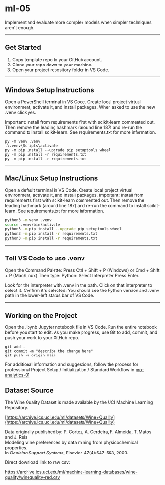 # ml-05

Implement and evaluate more complex models when simpler techniques aren't enough. 

---

## Get Started

1. Copy template repo to your GitHub account. 
2. Clone your repo down to your machine. 
3. Open your project repository folder in VS Code.
 
---

## Windows Setup Instructions

Open a PowerShell terminal in VS Code. 
Create local project virtual environment, activate it, and install packages. 
When asked to use the new .venv click yes. 

Important: Install from requirements first with scikit-learn commented out. 
Then remove the leading hashmark (around line 187) and re-run the command to install scikit-learn.
See requirements.txt for more information. 


```shell
py -m venv .venv
.\.venv\Scripts\activate
py -m pip install --upgrade pip setuptools wheel
py -m pip install -r requirements.txt
py -m pip install -r requirements.txt

```
---

## Mac/Linux Setup Instructions

Open a default terminal in VS Code. 
Create local project virtual environment, activate it, and install packages. 
Important: Install from requirements first with scikit-learn commented out. 
Then remove the leading hashmark (around line 187) and re-run the command to install scikit-learn.
See requirements.txt for more information. 

```zsh
python3 -m venv .venv
source .venv/bin/activate
python3 -m pip install --upgrade pip setuptools wheel
python3 -m pip install -r requirements.txt
python3 -m pip install -r requirements.txt
```
---

## Tell VS Code to use .venv

Open the Command Palette: Press Ctrl + Shift + P (Windows) or Cmd + Shift + P (Mac/Linux)
Then type: Python: Select Interpreter
Press Enter.

Look for the interpreter with .venv in the path.
Click on that interpreter to select it.
Confirm it's selected: You should see the Python version and .venv path in the lower-left status bar of VS Code.

---

## Working on the Project

Open the .ipynb Jupyter notebook file in VS Code. 
Run the entire notebook before you start to edit. 
As you make progress, use Git to add, commit, and push your work to your GitHub repo.

```shell
git add .
git commit -m "describe the change here"
git push -u origin main
```

For additional information and suggestions, follow the process for professional Project Setup / Initialization / Standard Workflow in
[pro-analytics-01](https://github.com/denisecase/pro-analytics-01)

## Dataset Source

The Wine Quality Dataset is made available by the UCI Machine Learning Repository.

[https://archive.ics.uci.edu/ml/datasets/Wine+Quality](https://archive.ics.uci.edu/ml/datasets/Wine+Quality)

Data originally published by:
P. Cortez, A. Cerdeira, F. Almeida, T. Matos and J. Reis.  
Modeling wine preferences by data mining from physicochemical properties.  
In *Decision Support Systems*, Elsevier, 47(4):547–553, 2009.

Direct download link to raw csv:

<https://archive.ics.uci.edu/ml/machine-learning-databases/wine-quality/winequality-red.csv>